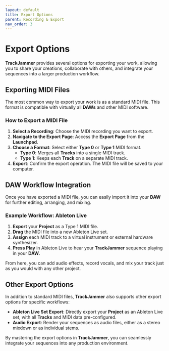 ```yaml
---
layout: default
title: Export Options
parent: Recording & Export
nav_order: 3
---
```


# Export Options

**TrackJammer** provides several options for exporting your work, allowing you to share your creations, collaborate with others, and integrate your sequences into a larger production workflow.

## Exporting MIDI Files

The most common way to export your work is as a standard MIDI file. This format is compatible with virtually all **DAWs** and other MIDI software.

### How to Export a MIDI File

1. **Select a Recording**: Choose the MIDI recording you want to export.
2. **Navigate to the Export Page**: Access the **Export Page** from the **Launchpad**.
3. **Choose a Format**: Select either **Type 0** or **Type 1** MIDI format.
    - **Type 0**: Merges all **Tracks** into a single MIDI track.
    - **Type 1**: Keeps each **Track** on a separate MIDI track.
4. **Export**: Confirm the export operation. The MIDI file will be saved to your computer.

## DAW Workflow Integration

Once you have exported a MIDI file, you can easily import it into your **DAW** for further editing, arranging, and mixing.

### Example Workflow: Ableton Live

1. **Export** your **Project** as a Type 1 MIDI file.
2. **Drag** the MIDI file into a new Ableton Live set.
3. **Assign** each MIDI track to a virtual instrument or external hardware synthesizer.
4. **Press Play** in Ableton Live to hear your **TrackJammer** sequence playing in your **DAW**.

From here, you can add audio effects, record vocals, and mix your track just as you would with any other project.

## Other Export Options

In addition to standard MIDI files, **TrackJammer** also supports other export options for specific workflows:

- **Ableton Live Set Export**: Directly export your **Project** as an Ableton Live set, with all **Tracks** and MIDI data pre-configured.
- **Audio Export**: Render your sequences as audio files, either as a stereo mixdown or as individual stems.

By mastering the export options in **TrackJammer**, you can seamlessly integrate your sequences into any production environment.
